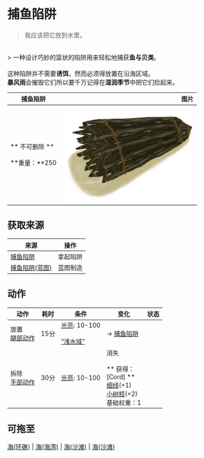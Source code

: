 # 捕鱼陷阱  
> 我应该把它放到水里。  
<br>  
> 一种设计巧妙的篮状的陷阱用来轻松地捕获<b>鱼与贝类</b>。<br><br>这种陷阱并不需要<b>诱饵</b>，然而必须得放置在沿海区域。<br><b>暴风雨</b>会摧毁它们所以要千万记得在<b>湿润季节</b>中把它们捡起来。  
  
  捕鱼陷阱  |   图片   
 ----  |  ----:   
 ** 不可删除 **<br><br>**重量：**250  |  <img decoding="async" src="Sprite/FishTrap.png" href="a.md" style="max-width:300px;max-height:300px;">   
  
## 获取来源  
来源  |  操作  
----  |  ----  
[捕鱼陷阱](FishTrapDeployed.md)  |  拿起陷阱  
[捕鱼陷阱(蓝图)](Bp_FishTrap.md)  |  蓝图制造  
## 动作  
动作  |  耗时  |  条件  |  变化  |  状态  
----  |  ----  |  ----  |  ----  |  ----  
放置<br>[腿部动作](LegAction.md)  |  15分  |  [光亮](Light.md): 10-100<br><br>[“浅水域”](tag_ShallowWater.md)  |  → [捕鱼陷阱](FishTrapDeployed.md)  |    
拆除<br>[手部动作](HandAction.md)  |  30分  |  [光亮](Light.md): 10-100  |  消失<br><br>** 获得： **<br>** [Cord] **<br>  [细线](CordFiber.md)(+1)<br>  [小树枝](Sticks.md)(+2)<br>基础权重：1<br>  |    
## 可拖至  
[海(环礁)](Sea_Atoll.md) | [海(海湾)](Sea_Bay.md) | [海(沙滩)](Sea_Beach.md) | [海(沙滩)](Sea_Cove.md)  
